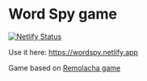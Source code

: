 # Word Spy game

[![Netlify Status](https://api.netlify.com/api/v1/badges/544eb7f3-6cbd-411f-bc02-91e9c92c8ed2/deploy-status)](https://app.netlify.com/sites/wordspy/deploys)

Use it here: <https://wordspy.netlify.app>

Game based on [Remolacha game](https://boardgamegeek.com/boardgame/353684/remolacha)
